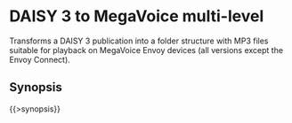 <link rel="dp2:permalink" href="http://daisy.github.io/pipeline/Get-Help/User-Guide/Scripts/daisy3-to-mp3/"/>
<link rev="dp2:doc" href="../src/main/resources/xml/daisy3-to-mp3.xpl"/>
<link rel="rdf:type" href="http://www.daisy.org/ns/pipeline/userdoc"/>

# DAISY 3 to MegaVoice multi-level

Transforms a DAISY 3 publication into a folder structure with MP3 files suitable for playback on MegaVoice Envoy devices (all versions except the Envoy Connect).

## Synopsis

{{>synopsis}}

